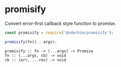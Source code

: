 # promisify

Convert error-first callback style function to promise.

```js
const promisify = require('@nderkim/promisify');
```

```js
promisify(fn)(...args);
```

```
promisify :: fn -> (...args) -> Promise
fn :: (...args, cb) -> void
cb :: (err, ...res) -> void
```
